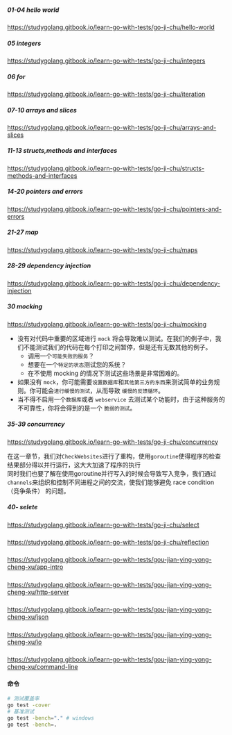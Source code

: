 ##### 01-04 hello world
https://studygolang.gitbook.io/learn-go-with-tests/go-ji-chu/hello-world
##### 05 integers
https://studygolang.gitbook.io/learn-go-with-tests/go-ji-chu/integers
##### 06 for
https://studygolang.gitbook.io/learn-go-with-tests/go-ji-chu/iteration
##### 07-10 arrays and slices
https://studygolang.gitbook.io/learn-go-with-tests/go-ji-chu/arrays-and-slices
##### 11-13 structs,methods and interfaces
https://studygolang.gitbook.io/learn-go-with-tests/go-ji-chu/structs-methods-and-interfaces
##### 14-20 pointers and errors
https://studygolang.gitbook.io/learn-go-with-tests/go-ji-chu/pointers-and-errors
##### 21-27 map
https://studygolang.gitbook.io/learn-go-with-tests/go-ji-chu/maps
##### 28-29 dependency injection
https://studygolang.gitbook.io/learn-go-with-tests/go-ji-chu/dependency-injection
##### 30 mocking
https://studygolang.gitbook.io/learn-go-with-tests/go-ji-chu/mocking  
* 没有对代码中重要的区域进行 `mock` 将会导致难以测试。在我们的例子中，我们不能测试我们的代码在每个打印之间暂停，但是还有无数其他的例子。
    * 调用一个`可能失败的服务`？
    * 想要在一个`特定的状态`测试您的系统？
    * 在不使用 mocking 的情况下测试这些场景是非常困难的。
* 如果没有 `mock`，你可能需要`设置数据库`和`其他第三方的东西`来测试简单的业务规则。你可能会`进行缓慢的测试`，从而导致 `缓慢的反馈循环`。
* 当不得不启用一个`数据库`或者 `webservice` 去测试某个功能时，由于这种服务的不可靠性，你将会得到的是一个 `脆弱的测试`。

##### 35-39 concurrency
https://studygolang.gitbook.io/learn-go-with-tests/go-ji-chu/concurrency  

在这一章节，我们对`CheckWebsites`进行了重构，使用`goroutine`使得程序的检查结果部分得以并行运行，这大大加速了程序的执行  
同时我们也要了解在使用goroutine并行写入的时候会导致写入竞争，我们通过`channels`来组织和控制不同进程之间的交流，使我们能够避免 race condition（竞争条件） 的问题。

##### 40- selete
https://studygolang.gitbook.io/learn-go-with-tests/go-ji-chu/select
##### 
https://studygolang.gitbook.io/learn-go-with-tests/go-ji-chu/reflection
##### 
https://studygolang.gitbook.io/learn-go-with-tests/gou-jian-ying-yong-cheng-xu/app-intro
##### 
https://studygolang.gitbook.io/learn-go-with-tests/gou-jian-ying-yong-cheng-xu/http-server
##### 
https://studygolang.gitbook.io/learn-go-with-tests/gou-jian-ying-yong-cheng-xu/json
##### 
https://studygolang.gitbook.io/learn-go-with-tests/gou-jian-ying-yong-cheng-xu/io
##### 
https://studygolang.gitbook.io/learn-go-with-tests/gou-jian-ying-yong-cheng-xu/command-line


#### 命令
```bash
# 测试覆盖率
go test -cover
# 基准测试
go test -bench="." # windows
go test -bench=.
```